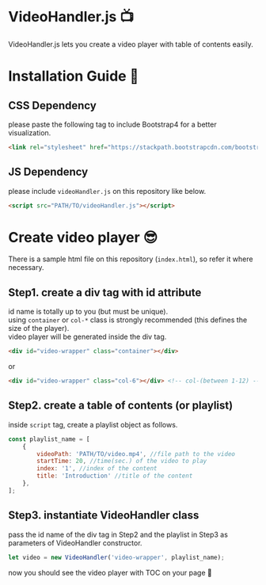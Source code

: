 # VideoHandler.js :tv:
VideoHandler.js lets you create a video player with table of contents easily.

# Installation Guide :beer:
## CSS Dependency
please paste the following tag to include Bootstrap4 for a better visualization.
```html
<link rel="stylesheet" href="https://stackpath.bootstrapcdn.com/bootstrap/4.1.3/css/bootstrap.min.css">
```
## JS Dependency
please include ```videoHandler.js``` on this repository like below.
```html
<script src="PATH/TO/videoHandler.js"></script>
```

# Create video player :sunglasses:
There is a sample html file on this repository (```index.html```), so refer it where necessary.
## Step1. create a div tag with id attribute
id name is totally up to you (but must be unique).<br>
using ```container``` or ```col-*``` class is strongly recommended (this defines the size of the player).<br>
video player will be generated inside the div tag.
```html
<div id="video-wrapper" class="container"></div>
```
or
```html
<div id="video-wrapper" class="col-6"></div> <!-- col-(between 1-12) -->
```

## Step2. create a table of contents (or playlist)
inside ```script``` tag, create a playlist object as follows.
```javascript
const playlist_name = [
    {
        videoPath: 'PATH/TO/video.mp4', //file path to the video
        startTime: 20, //time(sec.) of the video to play
        index: '1', //index of the content
        title: 'Introduction' //title of the content
    },
];
```

## Step3. instantiate VideoHandler class
pass the id name of the div tag in Step2 and the playlist in Step3 as parameters of VideoHandler constructor.
```javascript
let video = new VideoHandler('video-wrapper', playlist_name);
```
now you should see the video player with TOC on your page :beers: